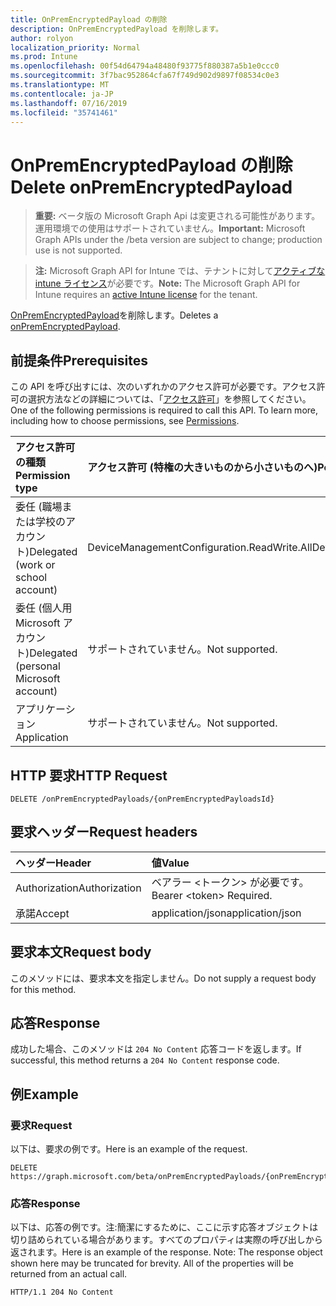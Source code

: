 ```yaml
---
title: OnPremEncryptedPayload の削除
description: OnPremEncryptedPayload を削除します。
author: rolyon
localization_priority: Normal
ms.prod: Intune
ms.openlocfilehash: 00f54d64794a48480f93775f880387a5b1e0ccc0
ms.sourcegitcommit: 3f7bac952864cfa67f749d902d9897f08534c0e3
ms.translationtype: MT
ms.contentlocale: ja-JP
ms.lasthandoff: 07/16/2019
ms.locfileid: "35741461"
---
```

# <a name="delete-onpremencryptedpayload"></a><span data-ttu-id="3874e-103">OnPremEncryptedPayload の削除</span><span class="sxs-lookup"><span data-stu-id="3874e-103">Delete onPremEncryptedPayload</span></span>

> <span data-ttu-id="3874e-104">**重要:** ベータ版の Microsoft Graph Api は変更される可能性があります。運用環境での使用はサポートされていません。</span><span class="sxs-lookup"><span data-stu-id="3874e-104">**Important:** Microsoft Graph APIs under the /beta version are subject to change; production use is not supported.</span></span>

> <span data-ttu-id="3874e-105">**注:** Microsoft Graph API for Intune では、テナントに対して[アクティブな intune ライセンス](https://go.microsoft.com/fwlink/?linkid=839381)が必要です。</span><span class="sxs-lookup"><span data-stu-id="3874e-105">**Note:** The Microsoft Graph API for Intune requires an [active Intune license](https://go.microsoft.com/fwlink/?linkid=839381) for the tenant.</span></span>

<span data-ttu-id="3874e-106">[OnPremEncryptedPayload](../resources/intune-raimportcerts-onpremencryptedpayload.md)を削除します。</span><span class="sxs-lookup"><span data-stu-id="3874e-106">Deletes a [onPremEncryptedPayload](../resources/intune-raimportcerts-onpremencryptedpayload.md).</span></span>

## <a name="prerequisites"></a><span data-ttu-id="3874e-107">前提条件</span><span class="sxs-lookup"><span data-stu-id="3874e-107">Prerequisites</span></span>
<span data-ttu-id="3874e-p101">この API を呼び出すには、次のいずれかのアクセス許可が必要です。アクセス許可の選択方法などの詳細については、「[アクセス許可](/graph/permissions-reference)」を参照してください。</span><span class="sxs-lookup"><span data-stu-id="3874e-p101">One of the following permissions is required to call this API. To learn more, including how to choose permissions, see [Permissions](/graph/permissions-reference).</span></span>

|<span data-ttu-id="3874e-110">アクセス許可の種類</span><span class="sxs-lookup"><span data-stu-id="3874e-110">Permission type</span></span>|<span data-ttu-id="3874e-111">アクセス許可 (特権の大きいものから小さいものへ)</span><span class="sxs-lookup"><span data-stu-id="3874e-111">Permissions (from most to least privileged)</span></span>|
|:---|:---|
|<span data-ttu-id="3874e-112">委任 (職場または学校のアカウント)</span><span class="sxs-lookup"><span data-stu-id="3874e-112">Delegated (work or school account)</span></span>|<span data-ttu-id="3874e-113">DeviceManagementConfiguration.ReadWrite.All</span><span class="sxs-lookup"><span data-stu-id="3874e-113">DeviceManagementConfiguration.ReadWrite.All</span></span>|
|<span data-ttu-id="3874e-114">委任 (個人用 Microsoft アカウント)</span><span class="sxs-lookup"><span data-stu-id="3874e-114">Delegated (personal Microsoft account)</span></span>|<span data-ttu-id="3874e-115">サポートされていません。</span><span class="sxs-lookup"><span data-stu-id="3874e-115">Not supported.</span></span>|
|<span data-ttu-id="3874e-116">アプリケーション</span><span class="sxs-lookup"><span data-stu-id="3874e-116">Application</span></span>|<span data-ttu-id="3874e-117">サポートされていません。</span><span class="sxs-lookup"><span data-stu-id="3874e-117">Not supported.</span></span>|

## <a name="http-request"></a><span data-ttu-id="3874e-118">HTTP 要求</span><span class="sxs-lookup"><span data-stu-id="3874e-118">HTTP Request</span></span>
<!-- {
  "blockType": "ignored"
}
-->
``` http
DELETE /onPremEncryptedPayloads/{onPremEncryptedPayloadsId}
```

## <a name="request-headers"></a><span data-ttu-id="3874e-119">要求ヘッダー</span><span class="sxs-lookup"><span data-stu-id="3874e-119">Request headers</span></span>
|<span data-ttu-id="3874e-120">ヘッダー</span><span class="sxs-lookup"><span data-stu-id="3874e-120">Header</span></span>|<span data-ttu-id="3874e-121">値</span><span class="sxs-lookup"><span data-stu-id="3874e-121">Value</span></span>|
|:---|:---|
|<span data-ttu-id="3874e-122">Authorization</span><span class="sxs-lookup"><span data-stu-id="3874e-122">Authorization</span></span>|<span data-ttu-id="3874e-123">ベアラー &lt;トークン&gt; が必要です。</span><span class="sxs-lookup"><span data-stu-id="3874e-123">Bearer &lt;token&gt; Required.</span></span>|
|<span data-ttu-id="3874e-124">承諾</span><span class="sxs-lookup"><span data-stu-id="3874e-124">Accept</span></span>|<span data-ttu-id="3874e-125">application/json</span><span class="sxs-lookup"><span data-stu-id="3874e-125">application/json</span></span>|

## <a name="request-body"></a><span data-ttu-id="3874e-126">要求本文</span><span class="sxs-lookup"><span data-stu-id="3874e-126">Request body</span></span>
<span data-ttu-id="3874e-127">このメソッドには、要求本文を指定しません。</span><span class="sxs-lookup"><span data-stu-id="3874e-127">Do not supply a request body for this method.</span></span>

## <a name="response"></a><span data-ttu-id="3874e-128">応答</span><span class="sxs-lookup"><span data-stu-id="3874e-128">Response</span></span>
<span data-ttu-id="3874e-129">成功した場合、このメソッドは `204 No Content` 応答コードを返します。</span><span class="sxs-lookup"><span data-stu-id="3874e-129">If successful, this method returns a `204 No Content` response code.</span></span>

## <a name="example"></a><span data-ttu-id="3874e-130">例</span><span class="sxs-lookup"><span data-stu-id="3874e-130">Example</span></span>

### <a name="request"></a><span data-ttu-id="3874e-131">要求</span><span class="sxs-lookup"><span data-stu-id="3874e-131">Request</span></span>
<span data-ttu-id="3874e-132">以下は、要求の例です。</span><span class="sxs-lookup"><span data-stu-id="3874e-132">Here is an example of the request.</span></span>
``` http
DELETE https://graph.microsoft.com/beta/onPremEncryptedPayloads/{onPremEncryptedPayloadsId}
```

### <a name="response"></a><span data-ttu-id="3874e-133">応答</span><span class="sxs-lookup"><span data-stu-id="3874e-133">Response</span></span>
<span data-ttu-id="3874e-p102">以下は、応答の例です。注:簡潔にするために、ここに示す応答オブジェクトは切り詰められている場合があります。すべてのプロパティは実際の呼び出しから返されます。</span><span class="sxs-lookup"><span data-stu-id="3874e-p102">Here is an example of the response. Note: The response object shown here may be truncated for brevity. All of the properties will be returned from an actual call.</span></span>
``` http
HTTP/1.1 204 No Content
```





